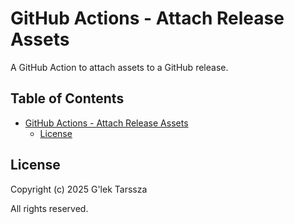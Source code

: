 # GitHub Actions - Attach Release Assets #

A GitHub Action to attach assets to a GitHub release.

## Table of Contents ##

* [GitHub Actions - Attach Release Assets](#github-actions---attach-release-assets)
    * [License](#license)

## License ##

Copyright (c) 2025 G'lek Tarssza

All rights reserved.
